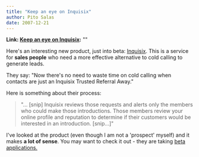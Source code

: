```yaml
---
title: "Keep an eye on Inquisix"
author: Pito Salas
date: 2007-12-21
---
```


**Link: [Keep an eye on Inquisix](None):** ""



Here's an interesting new product, just into beta:
[Inquisix](<http://inquisix.com/>). This is a service for **sales people** who
need a more effective alternative to cold calling to generate leads.

They say: "Now there's no need to waste time on cold calling when contacts are
just an Inquisix Trusted Referral Away."

Here is something about their process:

> "… [snip] Inquisix reviews those requests and alerts only the members who
> could make those introductions. Those members review your online profile and
> reputation to determine if their customers would be interested in an
> introduction. [snip…]"

I've looked at the product (even though I am not a 'prospect' myself) and it
makes **a lot of sense**. You may want to check it out - they are taking [beta
applications.](<http://inquisix.com/invitation_requests/new>)


